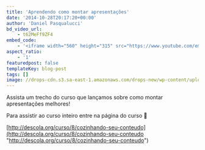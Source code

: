 ```yaml
---
title: 'Aprendendo como montar apresentações'
date: '2014-10-28T20:17:20+00:00'
author: 'Daniel Pasqualucci'
bd_video_url:
    - t62MeFf9ZF4
embed_code:
    - '<iframe width="560" height="315" src="https://www.youtube.com/embed/t62MeFf9ZF4" frameborder="0" allowfullscreen></iframe>'
aspect_ratio:
    - '1'
featuredpost: false
templateKey: blog-post
tags: []
image: //drops-cdn.s3.sa-east-1.amazonaws.com/drops-new/wp-content/uploads/2014/10/28201720/Screen-Shot-2016-02-29-at-12.27.59--150x150.png
---
```

Assista um trecho do curso que lançamos sobre como montar apresentações melhores!

Para assistir ao curso inteiro entre na página do curso 🙂

[http://descola.org/curso/8/cozinhando-seu-conteudo](http://descola.org/curso/8/cozinhando-seu-conteudo "http://descola.org/curso/8/cozinhando-seu-conteudo")